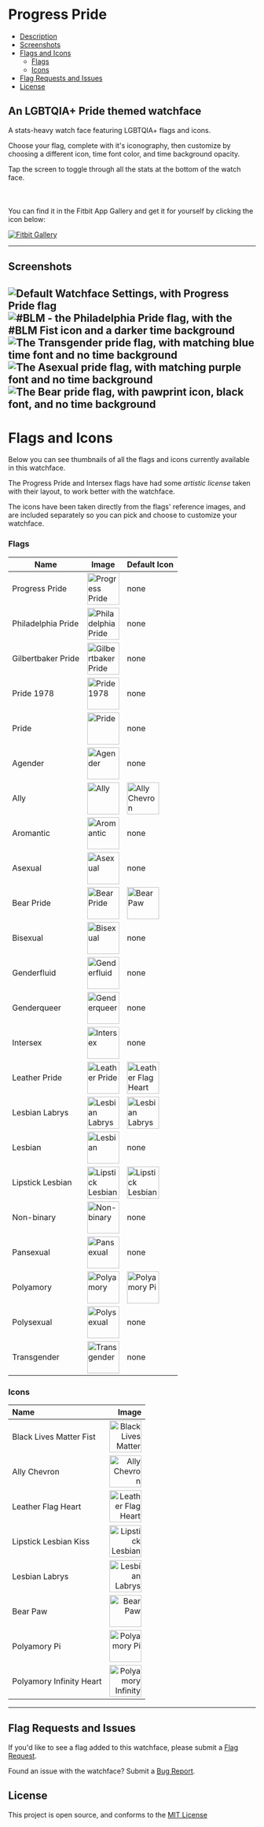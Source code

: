# Progress Pride
  - [Description](#an-lgbtqia-pride-themed-watchface)
  - [Screenshots](#screenshots)
  - [Flags and Icons](#flags-and-icons)
    - [Flags](#flags)
    - [Icons](#icons)
  - [Flag Requests and Issues](#flag-requests-and-issues)
  - [License](#license)

An LGBTQIA+ Pride themed watchface
---

A stats-heavy watch face featuring LGBTQIA+ flags and icons.

Choose your flag, complete with it's iconography, then customize by choosing a different icon, time font color, and time background opacity.

Tap the screen to toggle through all the stats at the bottom of the watch face.
<br />
<br />
<br />
<br />
You can find it in the Fitbit App Gallery and get it for yourself by clicking the icon below:

[![Fitbit Gallery](https://img.shields.io/static/v1?logo=fitbit&label=Fitbit&message=Gallery&color=00B0B9&style=for-the-badge)](https://gallery.fitbit.com/details/2d371384-a08e-4181-994c-f7522f848807)

---
## Screenshots
![Default Watchface Settings, with Progress Pride flag](screenshots/default.png)
![#BLM - the Philadelphia Pride flag, with the #BLM Fist icon and a darker time background](screenshots/blm-darkerbg.png)
![The Transgender pride flag, with matching blue time font and no time background](screenshots/transgender-bluefont.png)
![The Asexual pride flag, with matching purple font and no time background](screenshots/ace-purplefont-24hr.png)
![The Bear pride flag, with pawprint icon, black font, and no time background](screenshots/bear-12hr.png)
---
# Flags and Icons
Below you can see thumbnails of all the flags and icons currently available in this watchface. 

The Progress Pride and Intersex flags have had some _artistic license_ taken with their layout, to work better with the watchface.

The icons have been taken directly from the flags' reference images, and are included separately so you can pick and choose to customize your watchface.

### Flags
| Name | Image | Default Icon |
| --- | --- | --- |
| Progress Pride | <img src="resources/flags/ProgressPride.png" width="65px" alt="Progress Pride" /> | none |
| Philadelphia Pride | <img src="resources/flags/PhiladelphiaPride.png" width="65px" alt="Philadelphia Pride" /> | none |
| Gilbertbaker Pride | <img src="resources/flags/GilbertBakerPride.png" width="65px" alt="Gilbertbaker Pride" /> | none |
| Pride 1978 | <img src="resources/flags/Pride1978.png" width="65px" alt="Pride 1978" /> | none |
| Pride | <img src="resources/flags/Pride.png" width="65px" alt="Pride" /> | none |
| Agender | <img src="resources/flags/Agender.png" width="65px" alt="Agender" /> | none |
| Ally | <img src="resources/flags/Ally.png" width="65px" alt="Ally" /> | <img src="resources/icons/Ally.png" width="65px" alt="Ally Chevron" /> |
| Aromantic | <img src="resources/flags/Aromantic.png" width="65px" alt="Aromantic" /> | none |
| Asexual | <img src="resources/flags/Asexual.png" width="65px" alt="Asexual" /> | none |
| Bear Pride | <img src="resources/flags/BearPride.png" width="65px" alt="Bear Pride" /> | <img src="resources/icons/Paw.png" width="65px" alt="Bear Paw" /> |
| Bisexual | <img src="resources/flags/Bisexual.png" width="65px" alt="Bisexual" /> | none |
| Genderfluid | <img src="resources/flags/Genderfluid.png" width="65px" alt="Genderfluid" /> | none |
| Genderqueer | <img src="resources/flags/Genderqueer.png" width="65px" alt="Genderqueer" /> | none |
| Intersex | <img src="resources/flags/Intersex.png" width="65px" alt="Intersex" /> | none |
| Leather Pride | <img src="resources/flags/LeatherPride.png" width="65px" alt="Leather Pride" /> | <img src="resources/icons/Heart.png" width="65px" alt="Leather Flag Heart" /> |
| Lesbian Labrys | <img src="resources/flags/LesbianLabrys.png" width="65px" alt="Lesbian Labrys" /> | <img src="resources/icons/Labrys.png" width="65px" alt="Lesbian Labrys" /> |
| Lesbian | <img src="resources/flags/Lesbian.png" width="65px" alt="Lesbian" /> | none |
| Lipstick Lesbian | <img src="resources/flags/LipstickLesbian.png" width="65px" alt="Lipstick Lesbian" /> | <img src="resources/icons/Kiss.png" width="65px" alt="Lipstick Lesbian Kiss" /> |
| Non-binary | <img src="resources/flags/Non-binary.png" width="65px" alt="Non-binary" /> | none |
| Pansexual | <img src="resources/flags/Pansexual.png" width="65px" alt="Pansexual" /> | none |
| Polyamory | <img src="resources/flags/Polyamory.png" width="65px" alt="Polyamory" /> | <img src="resources/icons/Pi.png" width="65px" alt="Polyamory Pi" /> |
| Polysexual | <img src="resources/flags/Polysexual.png" width="65px" alt="Polysexual" /> | none |
| Transgender | <img src="resources/flags/Transgender.png" width="65px" alt="Transgender" /> | none |

### Icons
| Name | Image |
| :--- | ---: |
| Black Lives Matter Fist | <img src="resources/icons/BLM.png" width="65px" alt="Black Lives Matter Fist" /> |
| Ally Chevron | <img src="resources/icons/Ally.png" width="65px" alt="Ally Chevron" /> |
| Leather Flag Heart | <img src="resources/icons/Heart.png" width="65px" alt="Leather Flag Heart" /> |
| Lipstick Lesbian Kiss | <img src="resources/icons/Kiss.png" width="65px" alt="Lipstick Lesbian Kiss" /> |
| Lesbian Labrys | <img src="resources/icons/Labrys.png" width="65px" alt="Lesbian Labrys" /> |
| Bear Paw | <img src="resources/icons/Paw.png" width="65px" alt="Bear Paw" /> |
| Polyamory Pi | <img src="resources/icons/Pi.png" width="65px" alt="Polyamory Pi" /> |
| Polyamory Infinity Heart | <img src="resources/icons/InfinityHeart.png" width="65px" alt="Polyamory Infinity Heart" /> |



---
## Flag Requests and Issues
If you'd like to see a flag added to this watchface, please submit a [Flag Request](https://github.com/bjhawk/fitbit-clockface-progress/issues/new?assignees=&labels=flag-request&template=flag-request.md&title=).

Found an issue with the watchface? Submit a [Bug Report](https://github.com/bjhawk/fitbit-clockface-progress/issues/new?assignees=&labels=bug&template=bug_report.md&title=).

## License
This project is open source, and conforms to the [MIT License](https://github.com/bjhawk/fitbit-clockface-progress/blob/main/LICENSE)